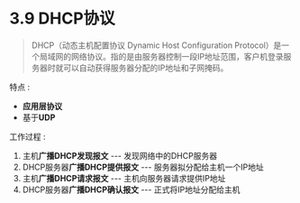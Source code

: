 # 3.9 DHCP协议

> DHCP（动态主机配置协议 Dynamic Host Configuration Protocol）是一个局域网的网络协议。指的是由服务器控制一段IP地址范围，客户机登录服务器时就可以自动获得服务器分配的IP地址和子网掩码。

特点 : 

- **应用层协议**
- 基于**UDP**

工作过程 : 

1. 主机**广播DHCP发现报文** --- 发现网络中的DHCP服务器
2. DHCP服务器**广播DHCP提供报文** --- 服务器拟分配给主机一个IP地址
3. 主机**广播DHCP请求报文** --- 主机向服务器请求提供IP地址
4. DHCP服务器**广播DHCP确认报文** --- 正式将IP地址分配给主机

